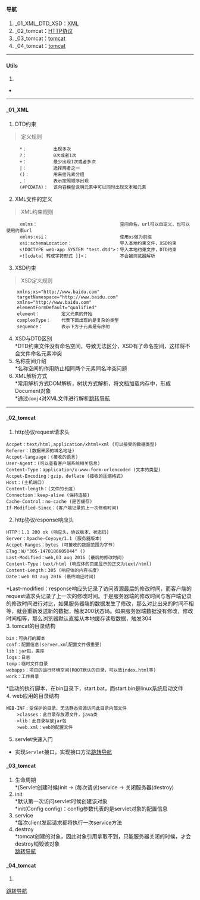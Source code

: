 #### 导航  
1. _01_XML_DTD_XSD：[XML](#user-content-_01_xml)  
2. _02_tomcat：[HTTP协议](#user-content-_02_tomcat)  
3. _03_tomcat：[tomcat](#user-content-_03_tomcat)  
4. _04_tomcat：[tomcat](#user-content-_04_tomcat)  
----
#### Utils  
1.    
*  
----
#### _01_XML  
1. DTD约束  
>定义规则
```
     *：          出现多次  
     ?：          0次或者1次  
     +：          最少出现1次或者多次  
     |：          选择两者之一  
     ()：         用来给元素分组  
     ,：          表示按照顺序出现  
     (#PCDATA)：  该内容模型说明元素中可以同时出现文本和元素  
```   
2. XML文件的定义  
>XML约束规则
```
     xmlns：                               空间命名，url可以自定义，也可以使用约束url  
     xmlns:xsi：                           使用xs做为前缀  
     xsi:schemaLocation：                  导入本地约束文件，XSD约束  
     <!DOCTYPE web-app SYSTEM "test.dtd">：导入本地约束文件，DTD约束  
     <![cdata[ 转成字符形式 ]]>：            不会被浏览器解析  
```  
3. XSD约束  
>XSD定义规则
```  
    xmlns:xs="http://www.baidu.com"  
    targetNamespace="http://www.baidu.com"  
    xmlns="http://www.baidu.com"  
    elementFormDefault="qualified"  
    element：        定义元素的开始  
    complexType：    代表下面出现的是复杂的类型  
    sequence：       表示下方子元素是有序的  
```  
4. XSD与DTD区别  
*DTD约束文件没有命名空间，导致无法区分，XSD有了命名空间，这样将不会文件命名元素冲突  
5. 名称空间介绍  
*名称空间的作用防止相同两个元素同名冲突问题  
9. XML解析方式  
*常用解析方式DOM解析，树状方式解析，将文档加载内存中，形成Document对象  
*通过`domj4`对XML文件进行解析[跳转导航](#user-content-导航)  
----  
#### _02_tomcat  
1. http协议request请求头  
```  
Accpet：text/html,application/xhtml+xml (可以接受的数据类型)  
Referer：(数据来源的域名地址)  
Accpet-language：(接收的语言)  
User-Agent：(可以查看客户端系统相关信息)  
Content-Type：application/x-www-form-urlencoded (文本的类型)  
Accpet-Encoding：gzip，deflate (接收的压缩格式)  
Host：(主机端口)  
Content-length：(文件的长度)  
Connection：keep-alive (保持连接)  
Cache-Control：no-cache (是否缓存)  
If-Modified-Since：(客户端记录的上一次修改时间)  
```  
2. http协议response响应头  
```  
HTTP：1.1 200 ok (响应头，协议版本，状态码)  
Server：Apache-Coyoye/1.1 (服务器版本)  
Accpet-Ranges：bytes (可接收的数据范围为字节)  
ETag：W/"305-1470186605044" ()  
Last-Modified：web,03 aug 2016 (最后的修改时间)  
Content-Type：text/html (响应体的页面显示的正文为text/html)  
Content-Length：305 (响应体的内容长度)  
Date：web 03 aug 2016 (最终响应时间)  
```  
*Last-modified：response响应头记录了访问资源最后的修改时间，而客户端的request请求头记录了上一次的修改时间。于是服务器端的修改时间与客户端记录的修改时间进行对比，如果服务器端的数据发生了修改，那么对比出来的时间不相等，就会重新发送新的数据，触发200状态码。如果服务器端数据没有修改，修改时间相等，那么浏览器默认直接从本地缓存读取数据，触发304  
3. tomcat的目录结构  
```  
bin：可执行的脚本  
conf：配置信息(server.xml配置文件很重要)  
lib：jar包，类库  
logs：日志  
temp：临时文件目录  
webapps：项目的运行环境空间(ROOT默认的目录，可以放index.html等)  
work：工作目录  
```  
*启动的执行脚本，在bin目录下，start.bat，而start.bin是linux系统启动文件  
4. web应用的目录结构  
```  
WEB-INF：受保护的目录，无法静态资源访问此目录内部文件  
    >classes：此目录存放源文件，java类  
    >lib：此目录存放jar包  
    >web.xml：web的配置文件  
```  
5. servlet快速入门  
* 实现`Servlet`接口，实现接口方法[跳转导航](#user-content-导航)  
#### _03_tomcat   
1. 生命周期  
*(Servlet创建时候)init -> (每次请求)service -> 关闭服务器(destroy)  
2. init  
*默认第一次访问servlet时候创建该对象  
*init(Config config)：config参数代表的是servlet对象的配置信息  
3. service  
*每次client发起请求都将执行一次service方法  
4. destroy  
*tomcat创建的对象，因此对象引用拿取不到，只能服务器关闭的时候，才会destroy销毁该对象  
[跳转导航](#user-content-导航)  
#### _04_tomcat  
1.  
[跳转导航](#user-content-导航)  